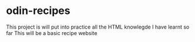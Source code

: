 # odin-recipes
This project is will put into practice all the HTML knowlegde I have learnt so far
This will be a basic recipe website